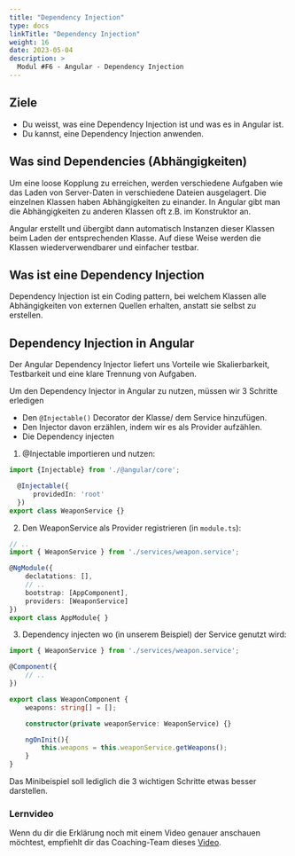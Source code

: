 ```yaml
---
title: "Dependency Injection"
type: docs
linkTitle: "Dependency Injection"
weight: 16
date: 2023-05-04
description: >
  Modul #F6 - Angular - Dependency Injection
---
```

## Ziele
* Du weisst, was eine Dependency Injection ist und was es in Angular ist.
* Du kannst, eine Dependency Injection anwenden.

## Was sind Dependencies (Abhängigkeiten)
Um eine loose Kopplung zu erreichen, werden verschiedene Aufgaben wie das Laden von Server-Daten in verschiedene Dateien ausgelagert. Die einzelnen Klassen haben Abhängigkeiten zu einander. In Angular gibt man die Abhängigkeiten zu anderen Klassen oft z.B. im Konstruktor an.

Angular erstellt und übergibt dann automatisch Instanzen dieser Klassen beim Laden der entsprechenden Klasse.
Auf diese Weise werden die Klassen wiederverwendbarer und einfacher testbar.

## Was ist eine Dependency Injection
Dependency Injection ist ein Coding pattern, bei welchem Klassen alle Abhängigkeiten von externen Quellen erhalten, anstatt sie selbst zu erstellen.

## Dependency Injection in Angular
Der Angular Dependency Injector liefert uns Vorteile wie Skalierbarkeit, Testbarkeit und eine klare Trennung von Aufgaben.

Um den Dependency Injector in Angular zu nutzen, müssen wir 3 Schritte erledigen

* Den `@Injectable()` Decorator der Klasse/ dem Service hinzufügen.
* Den Injector davon erzählen, indem wir es als Provider aufzählen.
* Die Dependency injecten

1. @Injectable importieren und nutzen:
  ```typescript
  import {Injectable} from './@angular/core';

    @Injectable({
        providedIn: 'root'
    })
export class WeaponService {}
  ```
2. Den WeaponService als Provider registrieren (in `module.ts`):
```typescript
// ..
import { WeaponService } from './services/weapon.service';

@NgModule({
    declatations: [],
    // ..
    bootstrap: [AppComponent],
    providers: [WeaponService]
})
export class AppModule{ }
```
3. Dependency injecten wo (in unserem Beispiel) der Service genutzt wird:
```typescript
import { WeaponService } from './services/weapon.service';

@Component({
    // ..
})

export class WeaponComponent {
    weapons: string[] = [];

    constructor(private weaponService: WeaponService) {}

    ngOnInit(){
        this.weapons = this.weaponService.getWeapons();
    }
}
```
Das Minibeispiel soll lediglich die 3 wichtigen Schritte etwas besser darstellen.

### Lernvideo
Wenn du dir die Erklärung noch mit einem Video genauer anschauen möchtest, empfiehlt dir das Coaching-Team dieses
[Video](https://www.youtube.com/watch?v=yunF2PgJlHU).

